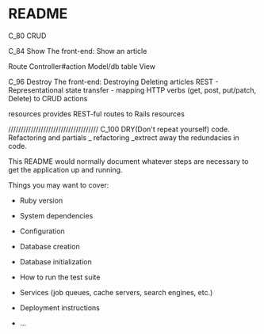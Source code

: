# README

C_80 CRUD

C_84 Show 
The front-end: Show an article

Route
Controller#action
Model/db table
View

C_96 Destroy
The front-end: Destroying Deleting articles
REST  - Representational state transfer - mapping HTTP verbs (get, post, put/patch, Delete) to CRUD actions

resources provides REST-ful routes to Rails resources


////////////////////////////////////
C_100 DRY(Don't repeat yourself) code. Refactoring and partials
_ refactoring
_extrect away the redundacies in code.






 

 

This README would normally document whatever steps are necessary to get the
application up and running.

Things you may want to cover:

* Ruby version

* System dependencies

* Configuration

* Database creation

* Database initialization

* How to run the test suite

* Services (job queues, cache servers, search engines, etc.)

* Deployment instructions

* ...




